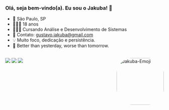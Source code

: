 ### Olá, seja bem-vindo(a). Eu sou o Jakuba! 👋

- 📍 São Paulo, SP
- 🙋🏽‍♂️ 18 anos
- 👨🏽‍💻 Cursando Análise e Desenvolvimento de Sistemas
- 📧 Contato: gustavo.jakuba@gmail.com
- 💡 Muito foco, dedicação e persistência.
- 💭 Better than yesterday, worse than tomorrow.

<div style="display: inline_block"><br>
  <img align="right" alt="Jakuba-Emoji" height="150" style="border-radius:50px;" src="https://cdn.discordapp.com/attachments/945451490271698967/956028628725022720/Webp.net-gifmaker.gif">
</div>
<div> 
  <a href="https://instagram.com/gujakubavicius" target="_blank"><img src="https://img.shields.io/badge/-Instagram-%23E4405F?style=for-the-badge&logo=instagram&logoColor=white" target="_blank"></a>
 	<a href = "mailto:gustavo.jakubavicius@hotmail.com"><img src="https://img.shields.io/badge/-Gmail-%23333?style=for-the-badge&logo=gmail&logoColor=white" target="_blank"></a>
  <a href="https://www.linkedin.com/in/gustavo-jakuba/" target="_blank"><img src="https://img.shields.io/badge/-LinkedIn-%230077B5?style=for-the-badge&logo=linkedin&logoColor=white" target="_blank"></a> 
 
</div>
